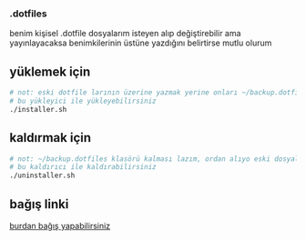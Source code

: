 ### .dotfiles
benim kişisel .dotfile dosyalarım
isteyen alıp değiştirebilir ama yayınlayacaksa benimkilerinin üstüne yazdığını belirtirse mutlu olurum

## yüklemek için
```bash
# not: eski dotfile larının üzerine yazmak yerine onları ~/backup.dotfiles dizisine atar
# bu yükleyici ile yükleyebilirsiniz
./installer.sh
```

## kaldırmak için
```bash
# not: ~/backup.dotfiles klasörü kalması lazım, ordan alıyo eski dosyaları
# bu kaldırıcı ile kaldırabilirsiniz
./uninstaller.sh
```

## bağış linki
[burdan bağış yapabilirsiniz](https://kreosus.com/mertoalex)

